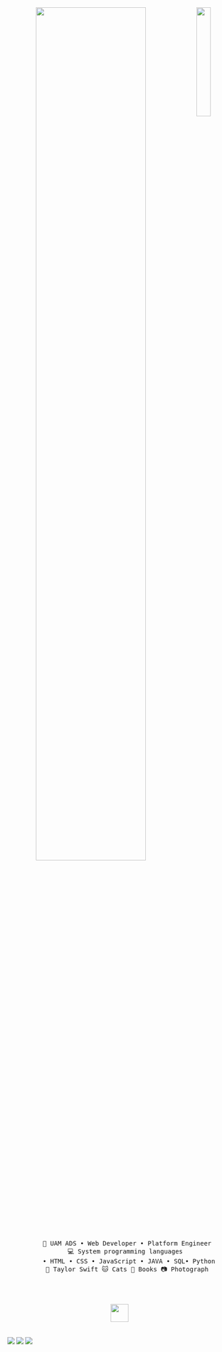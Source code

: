 <div align="center">
<img src="https://pipocamoderna.com.br/storage/2020/02/taylor-swift.jpg" width="25%" align="right" />
<img src="https://readme-typing-svg.demolab.com?font=Inconsolata&weight=500&size=50&duration=4000&pause=300&color=d13988&center=true&vCenter=true&multiline=true&repeat=false&random=false&width=1300&height=140&lines=Hello+hello;I'm+Bella%2C+a+tech+guru+and+magical+girl+wannabe+%E2%9C%A9" width="70%" />
<br><br>
<pre>
    💼 UAM ADS • Web Developer • Platform Engineer
    💻 System programming languages 
     • HTML • CSS • JavaScript • JAVA • SQL• Python
    🎵 Taylor Swift 🐱 Cats 📖 Books 📷 Photograph
    
</pre>
<br><br>
<img src="https://i.pinimg.com/originals/ab/be/28/abbe28a943ed44fcd98452687f7c46c9.gif" height="40" />
<br><br><br>
<div align="justify"
    
[![](https://img.shields.io/badge/Linkedin-0a66c2)](http://linkedin.com/in/izabmsc)
[![](https://img.shields.io/badge/Discord_belllinha-6364ff)]()
[![](https://img.shields.io/badge/Instagram-ff66ab)](https://www.instagram.com/izabmsc/)
</div>
